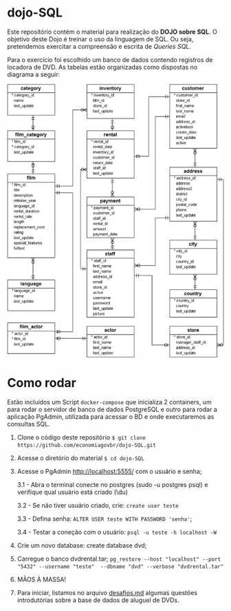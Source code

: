 # dojo-SQL
Este repositório contém o material para realização do **DOJO sobre SQL**. O objetivo deste Dojo é treinar o uso da linguagem de SQL. Ou seja, pretendemos exercitar a compreensão e escrita de *Queries SQL*.

Para o exercício foi escolhido um banco de dados contendo registros de locadora de DVD. As tabelas estão organizadas como dispostas no diagrama a seguir:

![Diagrama da base dados](dvd-rental-sample-database-diagram.png)

# Como rodar

Estão incluídos um Script `docker-compose` que inicializa 2 containers, um para rodar o servidor de banco de dados PostgreSQL e outro para rodar a aplicação PgAdmin, utilizada para acessar o BD e onde executaremos as consultas SQL.

1. Clone o código deste repositório `$ git clone https://github.com/economiagovbr/dojo-SQL.git`
2. Acesse o diretório do material `$ cd dojo-SQL`
3. Acesse o PgAdmin  [http://localhost:5555/](http://localhost:5555/) com o usuário e senha;

   3.1 - Abra o terminal conecte no postgres (sudo -u postgres psql) e verifique qual usuário está criado (\du)
   
   3.2 - Se não tiver usuário criado, crie: `create user teste`
   
   3.3 - Defina senha: `ALTER USER teste WITH PASSWORD 'senha'`;
   
   3.4 - Testar a coneção com o usuário: `psql -u teste -h localhost -W`
   
4. Crie um novo database: create database dvd;
5. Carregue o banco  dvdrental.tar;
   `pg_restore --host "localhost" --port "5432" --username "teste"  --dbname "dvd" --verbose "dvdrental.tar"`
 
6. MÃOS À MASSA!
7. Para iniciar, listamos no arquivo [desafios.md](desafios.md) algumas questões introdutórias sobre a base de dados de aluguel de DVDs.
